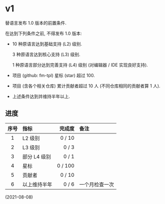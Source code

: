 # v1
替语言发布 1.0 版本的前置条件.

在达到下列条件之前, 不得发布 1.0 版本:

+ 10 种原语言达到基础支持 (L2) 级别.

  3 种原语言达到核心支持 (L3) 级别.

  1 种原语言部分达到完善支持 (L4) 级别 (对编辑器 / IDE 实现良好支持).

+ 项目 (github: fm-tpl) 星标 (star) 超过 100.

+ 项目 (含各个相关仓库) 累计贡献者超过 10 人 (不同仓库相同的贡献者算 1 人).

+ 上述条件达到并维持半年以上.


## 进度

| 序号 | 指标 | 完成度 | 备注 |
| :--: | :-- | -----: | :-- |
| 1 | L2 级别 | 0 / 10 | |
| 2 | L3 级别 | 0 / 3 | |
| 3 | 部分 L4 级别 | 0 / 1 | |
| 4 | 星标 | 0 / 100 | |
| 5 | 贡献者 | 0 / 10 | |
| 6 | 以上维持半年 | 0 / 6 | 一个月检查一次 |


(2021-08-08)
